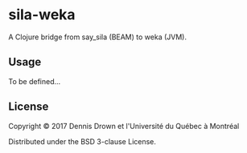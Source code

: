# sila-weka

A Clojure bridge from say_sila (BEAM) to weka (JVM).

## Usage

To be defined...
## License

Copyright © 2017 Dennis Drown et l'Université du Québec à Montréal

Distributed under the BSD 3-clause License.
